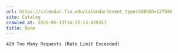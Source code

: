 ```yaml
---
url: https://calendar.fiu.edu/calendar?event_types%5B%5D=127595
site: Catalog
crawled_at: 2025-05-13T14:32:13.828357
title: None
---
```


```
429 Too Many Requests (Rate Limit Exceeded)

```


